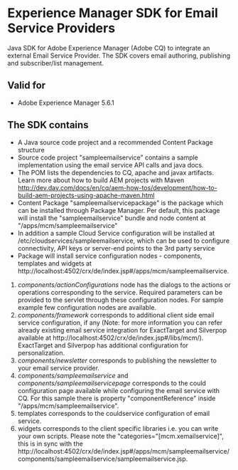 Experience Manager SDK for Email Service Providers
==================================================

Java SDK for Adobe Experience Manager (Adobe CQ) to integrate an external Email Service Provider. The SDK covers email authoring, publishing and subscriber/list management.

Valid for
-------------
* Adobe Experience Manager 5.6.1


The SDK contains
-------------

* A Java source code project and a recommended Content Package structure
* Source code project "sampleemailservice" contains a sample implementation using the email service API calls and java docs.
* The POM lists the dependencies to CQ, apache and javax artifacts. Learn more about how to build AEM projects with Maven http://dev.day.com/docs/en/cq/aem-how-tos/development/how-to-build-aem-projects-using-apache-maven.html
* Content Package "sampleemailservicepackage" is the package which can be installed through Package Manager. Per default, this package will install the "sampleemailservice" bundle and node content at "/apps/mcm/sampleemailservice"
* In addition a sample Cloud Service configuration will be installed at /etc/cloudservices/sampleemailservice, which can be used to configure connectivity, API keys or server-end points to the 3rd party service
* Package will install service configuration nodes - components, templates and widgets at http://localhost:4502/crx/de/index.jsp#/apps/mcm/sampleemailservice.
    
1. *components/actionConfigurations* node has the dialogs to the actions or operations corresponding to the service. Required parameters can be provided to the servlet through these configuration nodes.  For sample example few configuration nodes are available.
2. *components/framework* corresponds to additional client side email service configuration, if any (Note: for more information you can refer already existing email service integration for ExactTarget and Silverpop available at http://localhost:4502/crx/de/index.jsp#/libs/mcm/). ExactTarget and Silverpop has additional configuration for personalization.
3. *components/newsletter* corresponds to publishing the newsletter to your email service provider.
4. *components/sampleemailservice* and *components/sampleemailservicepage* corresponds to the could configuration page available while configuring the email service with CQ. For this sample there is property "componentReference" inside "/apps/mcm/sampleemailservice".
5. templates corresponds to the couldservice configuration of email service.
6. widgets corresponds to the client specific libraries i.e. you can write your own scripts. Please note the "categories="[mcm.xemailservice]", this is in sync with the http://localhost:4502/crx/de/index.jsp#/apps/mcm/sampleemailservice/components/sampleemailservice/sampleemailservice.jsp.
